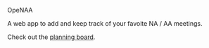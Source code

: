 OpeNAA

A web app to add and keep track of your favoite NA / AA meetings. 

Check out the <a href="https://trello.com/b/KisNOu9V/openaa">planning board</a>. 